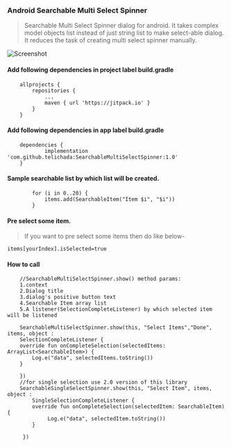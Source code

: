 ### Android Searchable Multi Select Spinner

>Searchable Multi Select Spinner dialog for android. It takes complex model objects list instead of just string list to make select-able dialog. It reduces the task of creating multi select spinner manually.

![Screenshot](https://i.ibb.co/rp02c84/Screenshot-20200615-171919-Multi-Select-Searchable-Spinner.jpg)

#### Add following dependencies in project label build.gradle

```
	allprojects {
		repositories {
			...
			maven { url 'https://jitpack.io' }
		}
	}
```
#### Add following dependencies in app label build.gradle
```
	dependencies {
	        implementation 'com.github.telichada:SearchableMultiSelectSpinner:1.0'
	}
```

#### Sample searchable list by which list will be created.
```
        for (i in 0..20) {
            items.add(SearchableItem("Item $i", "$i"))
        }
```
#### Pre select some item.
> If you want to pre select some items then do like below-
```
items[yourIndex].isSelected=true

```
#### How to call
```   
    //SearchableMultiSelectSpinner.show() method params:
    1.context
    2.Dialog title
    3.dialog's positive button text
    4.Searchable Item array list
    5.A listener(SelectionCompleteListener) by which selected item will be listened
    
    SearchableMultiSelectSpinner.show(this, "Select Items","Done", items, object :
	SelectionCompleteListener {
	override fun onCompleteSelection(selectedItems: ArrayList<SearchableItem>) {
	    Log.e("data", selectedItems.toString())
	}

    })
    //for single selection use 2.0 version of this library
    SearchableSingleSelectSpinner.show(this, "Select Item", items, object :
        SingleSelectionCompleteListener {
        override fun onCompleteSelection(selectedItem: SearchableItem) {
             Log.e("data", selectedItem.toString())
        }

     })
```
